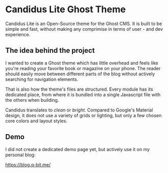 # Candidus Lite Ghost Theme

Candidus Lite is an Open-Source theme for the Ghost CMS. It is built to be simple and fast, without making any comprimise in terms of user - and dev experience.

## The idea behind the project

I wanted to create a Ghost theme which has little overhead and feels like you're reading your favorite book or magazine on your phone. The reader should easily move between different parts of the blog without actively searching for navigation elements.

That is also how the theme's files are structured. Every module has its dedicated place, from where it is bundled into a single Javascript file with the others when building.

Candidus translates to *clean* or *bright*. Compared to Google's Material design, it does not use a variety of grids or lighting, but only a few chosen core colors and layout styles.

## Demo

I did not create a dedicated demo page yet, but actively use it on my personal blog:

https://blog.q-bit.me/